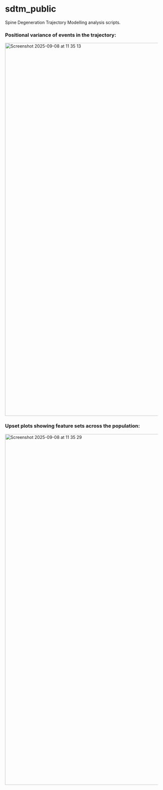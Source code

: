 # sdtm_public
Spine Degeneration Trajectory Modelling analysis scripts.

### Positional variance of events in the trajectory:
<img width="1462" height="1229" alt="Screenshot 2025-09-08 at 11 35 13" src="https://github.com/user-attachments/assets/b1c18c35-7f73-433e-b245-9976c40cde60" />

### Upset plots showing feature sets across the population:
<img width="2749" height="1156" alt="Screenshot 2025-09-08 at 11 35 29" src="https://github.com/user-attachments/assets/8075bf1a-2c7a-42af-9afa-5d3bc7bee35d" />
